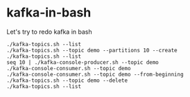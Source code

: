 # kafka-in-bash

Let's try to redo kafka in bash 

```
./kafka-topics.sh --list
./kafka-topics.sh --topic demo --partitions 10 --create
./kafka-topics.sh --list
seq 10 | ./kafka-console-producer.sh --topic demo
./kafka-console-consumer.sh --topic demo
./kafka-console-consumer.sh --topic demo --from-beginning
./kafka-topics.sh --topic demo --delete
./kafka-topics.sh --list
```